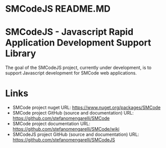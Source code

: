 SMCodeJS README.MD
==================

# SMCodeJS - Javascript Rapid Application Development Support Library
The goal of the SMCodeJS project, currently under development, is to support Javascript development for SMCode web applications.

# Links
- SMCode project nuget URL: https://www.nuget.org/packages/SMCode
- SMCode project GitHub (source and documentation) URL: https://github.com/stefanomengarelli/SMCode
- SMCode project documentation URL: https://github.com/stefanomengarelli/SMCode/wiki
- SMCodeJS project GitHub (source and documentation) URL: https://github.com/stefanomengarelli/SMCodeJS
